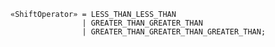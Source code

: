 <!-- This file is generated automatically by infrastructure scripts. Please don't edit by hand. -->

```{ .ebnf .slang-ebnf #ShiftOperator }
«ShiftOperator» = LESS_THAN_LESS_THAN
                | GREATER_THAN_GREATER_THAN
                | GREATER_THAN_GREATER_THAN_GREATER_THAN;
```
